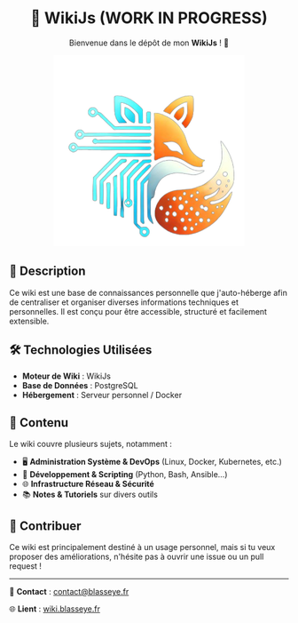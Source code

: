 ﻿<h1 align="center">📖 WikiJs (WORK IN PROGRESS)</h1>
<p align="center">
Bienvenue dans le dépôt de mon <b>WikiJs</b> ! 🚀
</p>
<p align="center">
  <img src="icon/logo.png" alt="Logo du Wiki" />
</p>


## 📌 Description
Ce wiki est une base de connaissances personnelle que j'auto-héberge afin de centraliser et organiser diverses informations techniques et personnelles. Il est conçu pour être accessible, structuré et facilement extensible.

## 🛠️ Technologies Utilisées
- **Moteur de Wiki** : WikiJs
- **Base de Données** : PostgreSQL
- **Hébergement** : Serveur personnel / Docker

## 📂 Contenu
Le wiki couvre plusieurs sujets, notamment :
- 🖥️ **Administration Système & DevOps** (Linux, Docker, Kubernetes, etc.)
- 🔧 **Développement & Scripting** (Python, Bash, Ansible...)
- 🌐 **Infrastructure Réseau & Sécurité**
- 📚 **Notes & Tutoriels** sur divers outils

## 📝 Contribuer
Ce wiki est principalement destiné à un usage personnel, mais si tu veux proposer des améliorations, n'hésite pas à ouvrir une issue ou un pull request !

---
📩 **Contact** : contact@blasseye.fr

🌐 **Lient** : [wiki.blasseye.fr](https://wiki.blasseye.fr)

